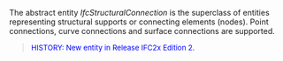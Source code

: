 ﻿The abstract entity _IfcStructuralConnection_ is the superclass of entities representing structural supports or connecting elements (nodes). Point connections, curve connections and surface connections are supported.

> <font color="#0000FF" size="-1">HISTORY: New entity in Release IFC2x
		  Edition 2. </font>
>